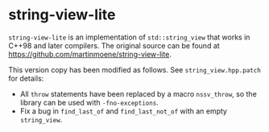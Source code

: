 # string-view-lite

`string-view-lite` is an implementation of `std::string_view` that works in
C++98 and later compilers. The original source can be found at
https://github.com/martinmoene/string-view-lite.

This version copy has been modified as follows. See `string_view.hpp.patch` for
details:

- All `throw` statements have been replaced by a macro `nssv_throw`, so the
  library can be used with `-fno-exceptions`.
- Fix a bug in `find_last_of` and `find_last_not_of` with an empty
  `string_view`.
